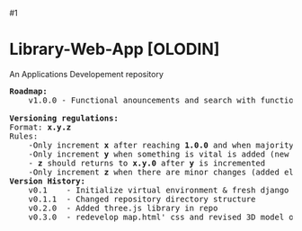 #1
# Library-Web-App [OLODIN]
An Applications Developement repository

<pre>
<strong>Roadmap:</strong>
	v1.0.0 - Functional anouncements and search with functioning database

<strong>Versioning regulations:</strong>
Format: <strong>x.y.z</strong>
Rules:
	-Only increment <strong>x</strong> after reaching <strong>1.0.0</strong> and when majority of the pages changed its ui
	-Only increment <strong>y</strong> when something is vital is added (new page, features, ...)
	- <strong>z</strong> should returns to <strong>x.y.0</strong> after <strong>y</strong> is incremented
	-Only increment <strong>z</strong> when there are minor changes (added elements, deleted, edited) relative to the <strong>y</strong> version
<strong>Version History:</strong>
	v0.1	- Initialize virtual environment & fresh django 
	v0.1.1	- Changed repository directory structure
	v0.2.0	- Added three.js library in repo
	v0.3.0  - redevelop map.html' css and revised 3D model of library
	 

</pre>
